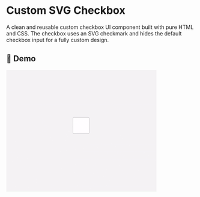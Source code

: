 # Custom SVG Checkbox

A clean and reusable custom checkbox UI component built with pure HTML and CSS. The checkbox uses an SVG checkmark and hides the default checkbox input for a fully custom design.

## 🚀 Demo
![Screenshot](./assets/screenshot.gif)
